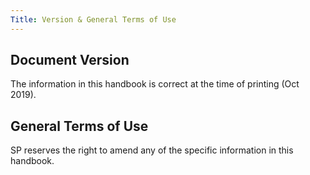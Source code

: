 ```yaml
---
Title: Version & General Terms of Use
---
```


## Document Version ##

The information in this handbook is correct at the time of printing (Oct 2019). 

## General Terms of Use ##

SP reserves the right to amend any of the specific information in this handbook. 
